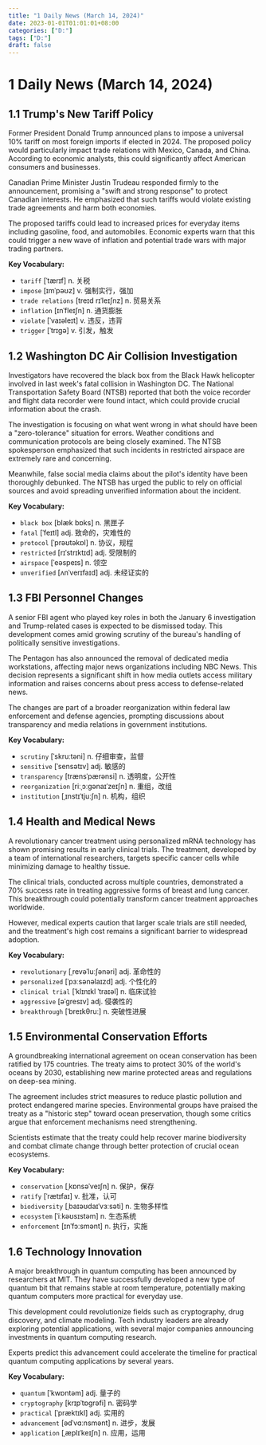 ```yaml
---
title: "1 Daily News (March 14, 2024)"
date: 2023-01-01T01:01:01+08:00
categories: ["D:"]
tags: ["D:"]
draft: false
---
```

# 1 Daily News (March 14, 2024)

## 1.1 Trump's New Tariff Policy

Former President Donald Trump announced plans to impose a universal 10% tariff on most foreign imports if elected in 2024. The proposed policy would particularly impact trade relations with Mexico, Canada, and China. According to economic analysts, this could significantly affect American consumers and businesses.

Canadian Prime Minister Justin Trudeau responded firmly to the announcement, promising a "swift and strong response" to protect Canadian interests. He emphasized that such tariffs would violate existing trade agreements and harm both economies.

The proposed tariffs could lead to increased prices for everyday items including gasoline, food, and automobiles. Economic experts warn that this could trigger a new wave of inflation and potential trade wars with major trading partners.

**Key Vocabulary:**
- `tariff` [ˈtærɪf] n. 关税
- `impose` [ɪmˈpəʊz] v. 强制实行，强加
- `trade relations` [treɪd rɪˈleɪʃnz] n. 贸易关系
- `inflation` [ɪnˈfleɪʃn] n. 通货膨胀
- `violate` [ˈvaɪəleɪt] v. 违反，违背
- `trigger` [ˈtrɪɡə] v. 引发，触发

## 1.2 Washington DC Air Collision Investigation

Investigators have recovered the black box from the Black Hawk helicopter involved in last week's fatal collision in Washington DC. The National Transportation Safety Board (NTSB) reported that both the voice recorder and flight data recorder were found intact, which could provide crucial information about the crash.

The investigation is focusing on what went wrong in what should have been a "zero-tolerance" situation for errors. Weather conditions and communication protocols are being closely examined. The NTSB spokesperson emphasized that such incidents in restricted airspace are extremely rare and concerning.

Meanwhile, false social media claims about the pilot's identity have been thoroughly debunked. The NTSB has urged the public to rely on official sources and avoid spreading unverified information about the incident.

**Key Vocabulary:**
- `black box` [blæk bɒks] n. 黑匣子
- `fatal` [ˈfeɪtl] adj. 致命的，灾难性的
- `protocol` [ˈprəʊtəkɒl] n. 协议，规程
- `restricted` [rɪˈstrɪktɪd] adj. 受限制的
- `airspace` [ˈeəspeɪs] n. 领空
- `unverified` [ʌnˈverɪfaɪd] adj. 未经证实的

## 1.3 FBI Personnel Changes

A senior FBI agent who played key roles in both the January 6 investigation and Trump-related cases is expected to be dismissed today. This development comes amid growing scrutiny of the bureau's handling of politically sensitive investigations.

The Pentagon has also announced the removal of dedicated media workstations, affecting major news organizations including NBC News. This decision represents a significant shift in how media outlets access military information and raises concerns about press access to defense-related news.

The changes are part of a broader reorganization within federal law enforcement and defense agencies, prompting discussions about transparency and media relations in government institutions.

**Key Vocabulary:**
- `scrutiny` [ˈskruːtəni] n. 仔细审查，监督
- `sensitive` [ˈsensətɪv] adj. 敏感的
- `transparency` [trænsˈpærənsi] n. 透明度，公开性
- `reorganization` [riːˌɔːɡənaɪˈzeɪʃn] n. 重组，改组
- `institution` [ˌɪnstɪˈtjuːʃn] n. 机构，组织

## 1.4 Health and Medical News

A revolutionary cancer treatment using personalized mRNA technology has shown promising results in early clinical trials. The treatment, developed by a team of international researchers, targets specific cancer cells while minimizing damage to healthy tissue.

The clinical trials, conducted across multiple countries, demonstrated a 70% success rate in treating aggressive forms of breast and lung cancer. This breakthrough could potentially transform cancer treatment approaches worldwide.

However, medical experts caution that larger scale trials are still needed, and the treatment's high cost remains a significant barrier to widespread adoption.

**Key Vocabulary:**
- `revolutionary` [ˌrevəˈluːʃənəri] adj. 革命性的
- `personalized` [ˈpɜːsənəlaɪzd] adj. 个性化的
- `clinical trial` [ˈklɪnɪkl ˈtraɪəl] n. 临床试验
- `aggressive` [əˈɡresɪv] adj. 侵袭性的
- `breakthrough` [ˈbreɪkθruː] n. 突破性进展

## 1.5 Environmental Conservation Efforts

A groundbreaking international agreement on ocean conservation has been ratified by 175 countries. The treaty aims to protect 30% of the world's oceans by 2030, establishing new marine protected areas and regulations on deep-sea mining.

The agreement includes strict measures to reduce plastic pollution and protect endangered marine species. Environmental groups have praised the treaty as a "historic step" toward ocean preservation, though some critics argue that enforcement mechanisms need strengthening.

Scientists estimate that the treaty could help recover marine biodiversity and combat climate change through better protection of crucial ocean ecosystems.

**Key Vocabulary:**
- `conservation` [ˌkɒnsəˈveɪʃn] n. 保护，保存
- `ratify` [ˈrætɪfaɪ] v. 批准，认可
- `biodiversity` [ˌbaɪəʊdaɪˈvɜːsəti] n. 生物多样性
- `ecosystem` [ˈiːkəʊsɪstəm] n. 生态系统
- `enforcement` [ɪnˈfɔːsmənt] n. 执行，实施

## 1.6 Technology Innovation

A major breakthrough in quantum computing has been announced by researchers at MIT. They have successfully developed a new type of quantum bit that remains stable at room temperature, potentially making quantum computers more practical for everyday use.

This development could revolutionize fields such as cryptography, drug discovery, and climate modeling. Tech industry leaders are already exploring potential applications, with several major companies announcing investments in quantum computing research.

Experts predict this advancement could accelerate the timeline for practical quantum computing applications by several years.

**Key Vocabulary:**
- `quantum` [ˈkwɒntəm] adj. 量子的
- `cryptography` [krɪpˈtɒɡrəfi] n. 密码学
- `practical` [ˈpræktɪkl] adj. 实用的
- `advancement` [ədˈvɑːnsmənt] n. 进步，发展
- `application` [ˌæplɪˈkeɪʃn] n. 应用，运用
